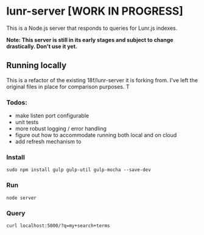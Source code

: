 # lunr-server [WORK IN PROGRESS]

This is a Node.js server that responds to queries for Lunr.js indexes.

**Note: This server is still in its early stages and subject to change
drastically. Don't use it yet.**

## Running locally

This is a refactor of the existing 18f/lunr-server it is forking from.  I've left the original
files in place for comparison purposes. T


### Todos:

- make listen port configurable
- unit tests
- more robust logging / error handling
- figure out how to accommodate running both local and on cloud
- add refresh mechanism to


### Install

    sudo npm install gulp gulp-util gulp-mocha --save-dev

### Run

    node server

### Query

    curl localhost:5000/?q=my+search+terms
